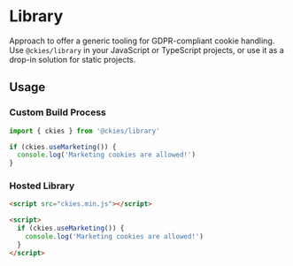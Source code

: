 # Library

Approach to offer a generic tooling for GDPR-compliant cookie handling. Use `@ckies/library` in your JavaScript or TypeScript projects, or use it as a drop-in solution for static projects.

## Usage

### Custom Build Process

```javascript
import { ckies } from '@ckies/library'

if (ckies.useMarketing()) {
  console.log('Marketing cookies are allowed!')
}
```

### Hosted Library

```html
<script src="ckies.min.js"></script>

<script>
  if (ckies.useMarketing()) {
    console.log('Marketing cookies are allowed!')
  }
</script>
```